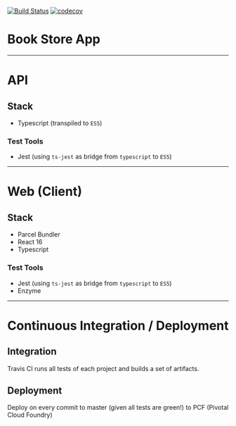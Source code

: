 [![Build Status](https://travis-ci.org/ddubson/book-store-app.svg?branch=master)](https://travis-ci.org/ddubson/book-store-app)
[![codecov](https://codecov.io/gh/ddubson/book-store-app/branch/master/graph/badge.svg)](https://codecov.io/gh/ddubson/book-store-app)

# Book Store App

---
# API

## Stack

- Typescript (transpiled to `ES5`)

### Test Tools

- Jest (using `ts-jest` as bridge from `typescript` to `ES5`)

---
# Web (Client)

## Stack

- Parcel Bundler
- React 16
- Typescript

### Test Tools

- Jest (using `ts-jest` as bridge from `typescript` to `ES5`)
- Enzyme

---
# Continuous Integration / Deployment

## Integration

Travis CI runs all tests of each project and builds a set of artifacts.

## Deployment

Deploy on every commit to master (given all tests are green!) to
PCF (Pivotal Cloud Foundry)